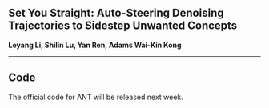 ## Set You Straight: Auto-Steering Denoising Trajectories to Sidestep Unwanted Concepts

**Leyang Li, Shilin Lu, Yan Ren, Adams Wai-Kin Kong**

------



## Code

The official code for ANT will be released next week.